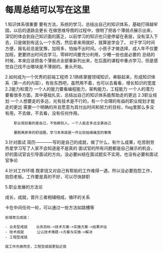 # 每周总结可以写在这里

1.知识体系很重要
    要有方法，系统的学习，总结出自己的知识体系，基础打得越牢固，以后的道路会更长
    在做思维导图的过程中，很明了把各个薄弱点展示出来，深切的体会到自己知识面的匮乏，以前学习的知识也只是停留在表层，没有深入下去，只是做到有这么一个东西，然后拿来用就好，就算是学会了。
    对于学习时间方便，报名前总是犹豫，加班多，怕抽不出时间。小孩子才做选择，成人年不仅要加班，更要挤出时间去学习，零碎时间要充分利用，少睡一些也是必要的
    总结的时候，本来应该把各个薄弱点全部重新列出来，在后面的课程中重点学习，但是感觉自己找不出哪块是不薄弱的。重头开始。


2.如何成为一个优秀的前端工程师
    2.1熟练掌握领域知识，串联起来，形成知识体系（第一点的内容），有些东西吧，虽然用不着，也可以去看看，增长知识的宽度
    2.2能力和潜力
        一个人的能力要看编程能力，架构能力，工程能力
        一个人的潜力要看很多方面，其中基础扎实，总结出自己的知识体系能帮助走的更远
    2.3职业规划
        一个人想要走的多远，光有技术是不行的，有一个合理的有益的职业规划才能走的更远
        需要一个明确的并且愿意为其付出时间和努力的目标，flag里那么多没有用，不去做，不去看，没有任何作用。

        职业规划看的是自己，不依赖别人，一个人能走多远全靠自己

        要脱离原来的舒适圈，学习本来就是一件比较枯燥痛苦的事情

3.针对面试
    简历————写的是自己的成就，做了什么，有什么成果，吃苦耐劳热爱学习写了人家不会知道是不是真的
    面试官的所有问题都是自己展示的机会，好的面试官会引导面试的方向，没必要纠结在面试题实不实用，也没有必要和面试官争论

4.针对工作环境
    既拿钱又对自己有帮助的工作难得一遇，所以没必要抱怨工作，抱怨老板。工作要是真的不好，可以尽快辞职




5.职业发展的方法论

成长，成就，晋升三者相辅相成，循环的关系

卡在中间任何一轮，可以通过一些方法如跳槽等

    前端常见成就：

    - 业务型成就    业务目标->技术方案->实施方案->结果评估
    - 技术成就      公认技术难题->方案与实施->解决
    - 工程型成就

    就工作先做而言，工程型成就更贴近我

